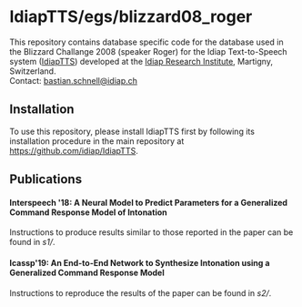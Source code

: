 # IdiapTTS/egs/blizzard08_roger
This repository contains database specific code for the database used in the Blizzard Challange 2008 (speaker Roger) for the Idiap Text-to-Speech system ([IdiapTTS](https://github.com/idiap/IdiapTTS)) developed at the [Idiap Research Institute](https://www.idiap.ch/en), Martigny, Switzerland.  
Contact: <bastian.schnell@idiap.ch>

## Installation
To use this repository, please install IdiapTTS first by following its installation procedure in the main repository at https://github.com/idiap/IdiapTTS.

## Publications
#### Interspeech '18: A Neural Model to Predict Parameters for a Generalized Command Response Model of Intonation
Instructions to produce results similar to those reported in the paper can be found in *s1/*.


#### Icassp'19: An End-to-End Network to Synthesize Intonation using a Generalized Command Response Model
Instructions to reproduce the results of the paper can be found in *s2/*.